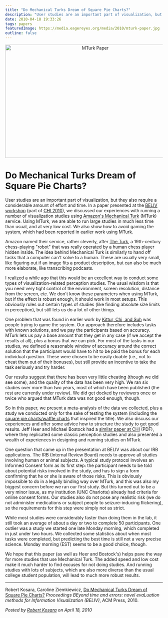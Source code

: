```yaml
---
title: "Do Mechanical Turks Dream of Square Pie Charts?"
description: "User studies are an important part of visualization, but they also require a considerable amount of effort and time. In a paper presented at the BELIV workshop (part of CHI 2010), we discussed our experiences with running a number of visualization studies using Amazon's Mechanical Turk (MTurk) service. Using MTurk, we are able to run large studies in much less time than usual, and at very low cost. We also show how to avoid gaming the system, which had been reported in earlier work using MTurk."
date: 2010-04-18 19:33:26
tags: papers
featuredImage: https://media.eagereyes.org/media/2010/mturk-paper.jpg
outline: false
---
```


<p align="center"><img src="https://media.eagereyes.org/media/2010/mturk-paper.jpg" width="560" height="362" alt="MTurk Paper" /></p>

# Do Mechanical Turks Dream of Square Pie Charts?

User studies are an important part of visualization, but they also require a considerable amount of effort and time. In a paper presented at the <a href="http://www.beliv.org/beliv2010/index.php?title=Main_Page">BELIV workshop</a> (part of <a href="http://chi2010.org/">CHI 2010</a>), we discussed our experiences with running a number of visualization studies using <a href="http://mturk.com/">Amazon's Mechanical Turk</a> (MTurk) service. Using MTurk, we are able to run large studies in much less time than usual, and at very low cost. We also show how to avoid gaming the system, which had been reported in earlier work using MTurk.

Amazon named their service, rather cleverly, after <a href="http://en.wikipedia.org/wiki/The_Turk">The Turk</a>, a 19th-century chess-playing "robot" that was really operated by a human chess player hidden inside. The idea behind Mechanical Turk is similarly to hand off tasks that a computer can't solve to a human. These are usually very small, like figuring out if an image fits a product description, but can also be much more elaborate, like transcribing podcasts.

I realized a while ago that this would be an excellent way to conduct some types of visualization-related perception studies. The usual wisdom is that you need very tight control of the environment, screen resolution, distance from the screen, etc. We don't know these parameters when using MTurk, but if the effect is robust enough, it should work in most setups. This obviously rules out certain types of studies (like finding absolute size limits in perception), but still lets us do a lot of other things.

One problem that was found in earlier work by <a href="http://portal.acm.org/citation.cfm?id=1357054.1357127">Kittur, Chi, and Suh</a> was people trying to game the system. Our approach therefore includes tasks with known solutions, and we pay the participants based on accuracy. MTurk lets us pay a base amount that they get in any case (if we accept the results at all), plus a bonus that we can pick. For most of the tasks in our studies, we defined a reasonable window of accuracy around the correct solution that the participant would have to hit to be paid the bonus for each individual question. These were chosen to be easily doable (i.e., not to cheat them out of their bonuses), but still provide an incentive to take the task seriously and try harder.

Our results suggest that there has been very little cheating (though we did see some), and the quality of the data has been very high. We ran six studies over more than two years, most of which have been published (the rest are currently under review). We did get docked by reviewers once or twice who argued that MTurk data was not good enough, though.

So in this paper, we present a meta-analysis of the data we collected, plus a study we conducted only for the sake of testing the system (including the <a href="/blog/2008/engaging-readers-with-square-pie-waffle-charts">square pie charts/waffle charts</a> that inspired the title). We also discuss our experiences and offer some advice how to structure the study to get good results. Jeff Heer and Michael Bostock had a <a href="http://hci.stanford.edu/jheer/files/2010-MTurk-CHI.pdf">similar paper at CHI</a> (PDF), where they replicated some classic perception studies and also presented a wealth of experiences in designing and running studies on MTurk.

One question that came up in the presentation at BELIV was about our IRB applications. The IRB (Internal Review Board) needs to approve all studies involving human or animal subjects. A typical study protocol involves an Informed Consent form as its first step: the participant needs to be told about potential risks involved in the study, and has to sign a form confirming that he or she is aware of those risks. This is obviously impossible to do in a legally binding way over MTurk, and this was also my biggest concern before we ran our first study. But this turned out to be a very minor issue, as my institution (UNC Charlotte) already had criteria for online consent forms. Our studies also do not pose any realistic risk (we do not administer medications or subject people to seizure-inducing flickering), so the requirements for this step were simply not as strict.

While most studies were considerably faster than doing them in the lab, it still took an average of about a day or two to complete 50 participants. One outlier was a study we started one late Monday morning, which completed in just under two hours. We collected some statistics about when most tasks were completed, but predicting the best time is still not a very precise science. Monday morning (EST) seems to be a good choice, though.

We hope that this paper (as well as Heer and Bostock's) helps pave the way for more studies that use Mechanical Turk. The added speed and low cost make it much harder to find excuses for not doing studies. And running studies with lots of subjects, which are also more diverse than the usual college student population, will lead to much more robust results.

<hr>

Robert Kosara, Caroline Ziemkiewicz, <a href="/publications/Kosara-BELIV-2010">Do Mechanical Turks Dream of Square Pie Charts?</a> <em>Proceedings BEyond time and errors: novel evaLuation methods for Information Visualization (BELIV)</em>, ACM Press, 2010.


_Posted by <a href="/about">Robert Kosara</a> on April 18, 2010_


